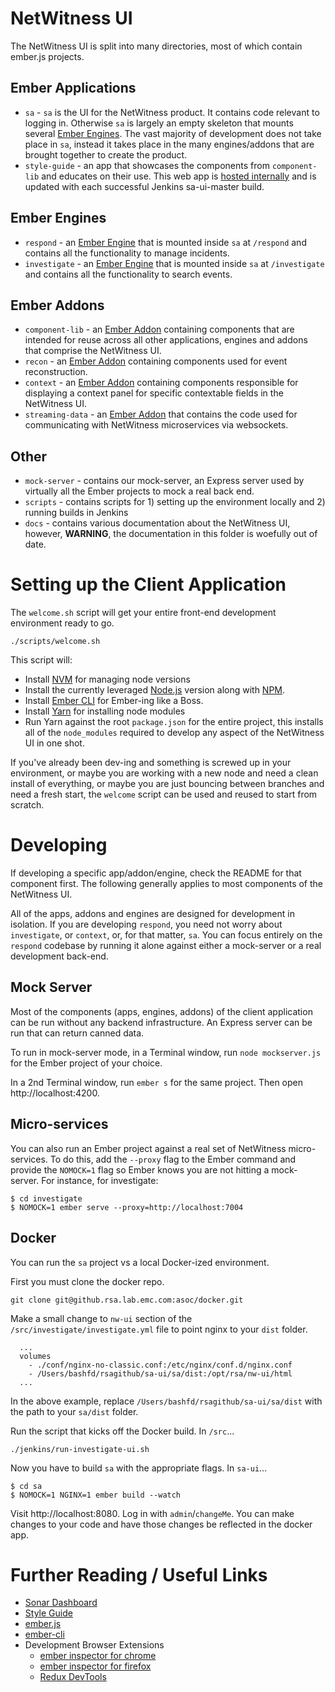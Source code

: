 # NetWitness UI

The NetWitness UI is split into many directories, most of which contain ember.js projects.

## Ember Applications
* `sa` - `sa` is the UI for the NetWitness product. It contains code relevant to logging in. Otherwise `sa` is largely an empty skeleton that mounts several [Ember Engines](https://github.com/ember-engines/ember-engines). The vast majority of development does not take place in `sa`, instead it takes place in the many engines/addons that are brought together to create the product.
* `style-guide` - an app that showcases the components from `component-lib` and educates on their use. This web app is [hosted internally](https://libhq-ro.rsa.lab.emc.com/SA/SAStyle/production/) and is updated with each successful Jenkins sa-ui-master build.

## Ember Engines
* `respond` - an [Ember Engine](https://github.com/ember-engines/ember-engines) that is mounted inside `sa` at `/respond` and contains all the functionality to manage incidents.
* `investigate` - an [Ember Engine](https://github.com/ember-engines/ember-engines) that is mounted inside `sa` at `/investigate` and contains all the functionality to search events.

## Ember Addons
* `component-lib` -  an [Ember Addon](https://ember-cli.com/extending/#developing-addons-and-blueprints) containing components that are intended for reuse across all other applications, engines and addons that comprise the NetWitness UI.
* `recon` - an [Ember Addon](https://ember-cli.com/extending/#developing-addons-and-blueprints) containing components used for event reconstruction.
* `context` - an [Ember Addon](https://ember-cli.com/extending/#developing-addons-and-blueprints) containing components responsible for displaying a context panel for specific contextable fields in the NetWitness UI.
* `streaming-data` - an [Ember Addon](https://ember-cli.com/extending/#developing-addons-and-blueprints) that contains the code used for communicating with NetWitness microservices via websockets.

## Other
* `mock-server` - contains our mock-server, an Express server used by virtually all the Ember projects to mock a real back end.
* `scripts` - contains scripts for 1) setting up the environment locally and 2) running builds in Jenkins
* `docs` - contains various documentation about the NetWitness UI, however, **WARNING**, the documentation in this folder is woefully out of date.

# Setting up the Client Application

The `welcome.sh` script will get your entire front-end development environment ready to go.

```
./scripts/welcome.sh
```

This script will:
* Install [NVM](https://github.com/creationix/nvm) for managing node versions
* Install the currently leveraged [Node.js](http://nodejs.org/) version along with [NPM](https://www.npmjs.com/).
* Install [Ember CLI](http://www.ember-cli.com/) for Ember-ing like a Boss.
* Install [Yarn](https://yarnpkg.com/en/) for installing node modules
* Run Yarn against the root `package.json` for the entire project, this installs all of the `node_modules` required to develop any aspect of the NetWitness UI in one shot.

If you've already been dev-ing and something is screwed up in your environment, or maybe you are working with a new node and need a clean install of everything, or maybe you are just bouncing between branches and need a fresh start, the `welcome` script can be used and reused to start from scratch.

# Developing

If developing a specific app/addon/engine, check the README for that component first. The following generally applies to most components of the NetWitness UI.

All of the apps, addons and engines are designed for development in isolation. If you are developing `respond`, you need not worry about `investigate`, or `context`, or, for that matter, `sa`. You can focus entirely on the `respond` codebase by running it alone against either a mock-server or a real development back-end.

## Mock Server

Most of the components (apps, engines, addons) of the client application can be run without any backend infrastructure. An Express server can be run that can return canned data.

To run in mock-server mode, in a Terminal window, run `node mockserver.js` for the Ember project of your choice.

In a 2nd Terminal window, run `ember s` for the same project. Then open http://localhost:4200.

## Micro-services

You can also run an Ember project against a real set of NetWitness micro-services. To do this, add the `--proxy` flag to the Ember command and provide the `NOMOCK=1` flag so Ember knows you are not hitting a mock-server. For instance, for investigate:
```
$ cd investigate
$ NOMOCK=1 ember serve --proxy=http://localhost:7004
```

## Docker

You can run the `sa` project vs a local Docker-ized environment.

First you must clone the docker repo.

```
git clone git@github.rsa.lab.emc.com:asoc/docker.git
```

Make a small change to `nw-ui` section of the `/src/investigate/investigate.yml` file to point nginx to your `dist` folder.

```
  ...
  volumes
    - ./conf/nginx-no-classic.conf:/etc/nginx/conf.d/nginx.conf
    - /Users/bashfd/rsagithub/sa-ui/sa/dist:/opt/rsa/nw-ui/html
  ...
```

In the above example, replace `/Users/bashfd/rsagithub/sa-ui/sa/dist` with the path to your `sa/dist` folder.

Run the script that kicks off the Docker build. In `/src`...

```
./jenkins/run-investigate-ui.sh
```

Now you have to build `sa` with the appropriate flags. In `sa-ui`...

```
$ cd sa
$ NOMOCK=1 NGINX=1 ember build --watch
```

Visit http://localhost:8080. Log in with `admin`/`changeMe`. You can make changes to your code and have those changes be reflected in the docker app.


# Further Reading / Useful Links

* [Sonar Dashboard](http://asoc-sonar.rsa.lab.emc.com/projects/)
* [Style Guide](http://libhq-ro.rsa.lab.emc.com/SA/SAStyle/production/#/)
* [ember.js](http://emberjs.com/)
* [ember-cli](http://www.ember-cli.com/)
* Development Browser Extensions
  * [ember inspector for chrome](https://chrome.google.com/webstore/detail/ember-inspector/bmdblncegkenkacieihfhpjfppoconhi)
  * [ember inspector for firefox](https://addons.mozilla.org/en-US/firefox/addon/ember-inspector/)
  * [Redux DevTools](https://chrome.google.com/webstore/detail/redux-devtools/lmhkpmbekcpmknklioeibfkpmmfibljd?hl=en)